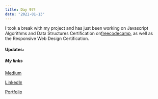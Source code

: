 ```yaml
---
title: Day 97!
date: "2021-01-13"
---
```

I took a break with my project and has just been working on Javascript Algorithms and Data Structures Certification on[freecodecamp](https://www.freecodecamp.org/learn/), as well as the Responsive Web Design Certification.


#### Updates:

##### My links 
[Medium](https://medium.com/@kalemajoanna)

[LinkedIn](https://www.linkedin.com/in/joanna-e-kalema-a5a5b4136/)

[Portfolio](https://joannathedeveloper.netlify.app/)

